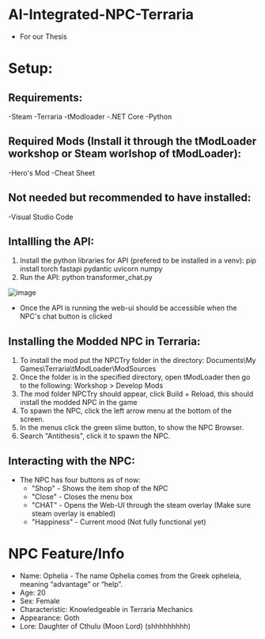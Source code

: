 # AI-Integrated-NPC-Terraria
* For our Thesis

# Setup:

## Requirements:
-Steam
-Terraria
-tModloader
-.NET Core
-Python

## Required Mods (Install it through the tModLoader workshop or Steam worlshop of tModLoader):
-Hero's Mod
-Cheat Sheet

## Not needed but recommended to have installed:
-Visual Studio Code


## Intallling the API:
1. Install the python libraries for API (prefered to be installed in a venv): 
	pip install torch fastapi pydantic uvicorn numpy
2. Run the API:
	python transformer_chat.py

![image](https://github.com/user-attachments/assets/e708b788-b5be-4e73-86e8-9fc379527db5)


- Once the API is running the web-ui should be accessible when the NPC's chat button is clicked

## Installing the Modded NPC in Terraria:
1. To install the mod put the NPCTry folder in the directory:
	Documents\My Games\Terraria\tModLoader\ModSources
2. Once the folder is in the specified directory, open tModLoader then go to the following:
	Workshop > Develop Mods
3. The mod folder NPCTry should appear, click Build + Reload, this should install the modded NPC in the game
4. To spawn the NPC, click the left arrow menu at the bottom of the screen.
5. In the menus click the green slime button,  to show the NPC Browser.
6. Search "Antithesis", click it to spawn the NPC.

## Interacting with the NPC:
- The NPC has four buttons as of now: 
	- "Shop" - Shows the item shop of the NPC
	- "Close" - Closes the menu box
	- "CHAT" - Opens the Web-UI through the steam overlay (Make sure steam overlay is enabled)
	- "Happiness" - Current mood (Not fully functional yet)



# NPC Feature/Info
* Name: Ophelia - The name Ophelia comes from the Greek opheleia, meaning “advantage” or “help”.
* Age: 20
* Sex: Female
* Characteristic: Knowledgeable in Terraria Mechanics
* Appearance: Goth
* Lore: Daughter of Cthulu (Moon Lord) (shhhhhhhhh)
